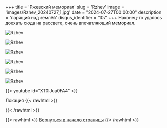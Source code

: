 +++
title = 'Ржевский мемориал'
slug = 'Rzhev'
image = 'images/Rzhev_20240727_1.jpg'
date = "2024-07-27T00:00:00"
description = 'парящий над землёй'
disqus_identifier = '107'
+++
Наконец-то удалось доехать сюда на рассвете, очень впечатляющий мемориал.

![Rzhev](/images/Rzhev_20240727_2.jpg)

![Rzhev](/images/Rzhev_20240727_3.jpg)

![Rzhev](/images/Rzhev_20240727_4.jpg)

![Rzhev](/images/Rzhev_20240727_5.jpg)

![Rzhev](/images/Rzhev_20240727_6.jpg)

![Rzhev](/images/Rzhev_20240727_7.jpg)

{{< youtube id="XT0IJua0FA4" >}}

Локация
{{< rawhtml >}}
<script type="text/javascript" charset="utf-8" async src="https://api-maps.yandex.ru/services/constructor/1.0/js/?um=constructor%3A3aba63b3a3ffe8f92b439dc1de4508b6bdec1f3db45d77af88366a0420a998d5&amp;width=500&amp;height=400&amp;lang=ru_RU&amp;scroll=true"></script>
{{< /rawhtml >}}

{{< rawhtml >}}
<a href="#">Вернуться в начало страницы</a>
{{< /rawhtml >}}